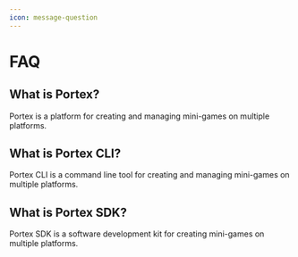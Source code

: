 ```yaml
---
icon: message-question
---
```


# FAQ

## What is Portex?

Portex is a platform for creating and managing mini-games on multiple platforms.

## What is Portex CLI?

Portex CLI is a command line tool for creating and managing mini-games on multiple platforms.

## What is Portex SDK?

Portex SDK is a software development kit for creating mini-games on multiple platforms.
